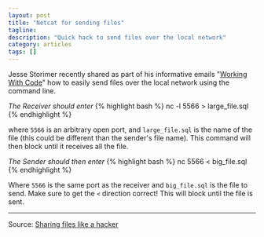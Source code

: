 ```yaml
---
layout: post
title: "Netcat for sending files"
tagline:
description: "Quick hack to send files over the local network"
category: articles
tags: []
---
```


Jesse Storimer recently shared as part of his informative emails "[Working With Code](http://eepurl.com/uYkXL)" how to easily send files over the local network using the command line.

*The Receiver should enter*
{% highlight bash %}
nc -l 5566 > large_file.sql 
{% endhighlight %}

where `5566` is an arbitrary open port, and `large_file.sql` is the name of the file (this could be different than the sender's file name). This command will then block until it receives all the file.

*The Sender should then enter*
{% highlight bash %}
nc <receiver-ip-address> 5566 < big_file.sql
{% endhighlight %}

Where `5566` is the same port as the receiver and `big_file.sql` is the file to send. Make sure to get the `<` direction correct! This will block until the file is sent.

----------------
 
Source: [Sharing files like a hacker](http://us2.campaign-archive1.com/?u=542a01cc849b6e2f33b5ada6f&id=e1d708af7e)


